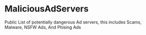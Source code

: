 # MaliciousAdServers
Public List of potentially dangerous Ad servers, this includes Scams, Malware, NSFW Ads, And Phising Ads

